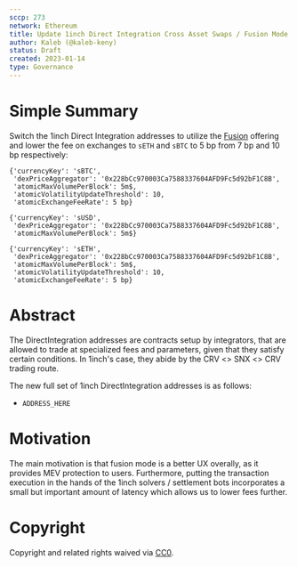 ```yaml
---
sccp: 273
network: Ethereum
title: Update 1inch Direct Integration Cross Asset Swaps / Fusion Mode
author: Kaleb (@kaleb-keny)
status: Draft
created: 2023-01-14
type: Governance
---
```


# Simple Summary

Switch the 1inch Direct Integration addresses to utilize the [Fusion](https://1inch.io/fusion/) offering and lower the fee on exchanges to `sETH` and `sBTC` to 5 bp from 7 bp and 10 bp respectively:

```
{'currencyKey': 'sBTC',
 'dexPriceAggregator': '0x228bCc970003Ca7588337604AFD9Fc5d92bF1C8B',
 'atomicMaxVolumePerBlock': 5m$,
 'atomicVolatilityUpdateThreshold': 10,
 'atomicExchangeFeeRate': 5 bp}

{'currencyKey': 'sUSD',
 'dexPriceAggregator': '0x228bCc970003Ca7588337604AFD9Fc5d92bF1C8B',
 'atomicMaxVolumePerBlock': 5m$}

{'currencyKey': 'sETH',
 'dexPriceAggregator': '0x228bCc970003Ca7588337604AFD9Fc5d92bF1C8B',
 'atomicMaxVolumePerBlock': 5m$,
 'atomicVolatilityUpdateThreshold': 10,
 'atomicExchangeFeeRate': 5 bp}
```

# Abstract

The DirectIntegration addresses are contracts setup by integrators, that are allowed to trade at specialized fees and parameters, given that they satisfy certain conditions. In 1inch's case, they abide by the CRV <> SNX <> CRV trading route.

The new full set of 1inch DirectIntegration addresses is as follows:
-  `ADDRESS_HERE`

# Motivation

The main motivation is that fusion mode is a better UX overally, as it provides MEV protection to users. Furthermore, putting the transaction execution in the hands of the 1inch solvers / settlement bots incorporates a small but important amount of latency which allows us to lower fees further.

# Copyright

Copyright and related rights waived via [CC0](https://creativecommons.org/publicdomain/zero/1.0/).
